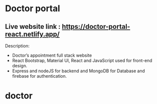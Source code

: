 # Doctor portal

## Live website link : https://doctor-portal-react.netlify.app/

Description:

- Doctor’s appointment full stack website
- React Bootstrap, Material UI, React and
JavaScript used for front-end design.
- Express and nodeJS for backend and
MongoDB for Database and firebase for 
authentication.
# doctor
